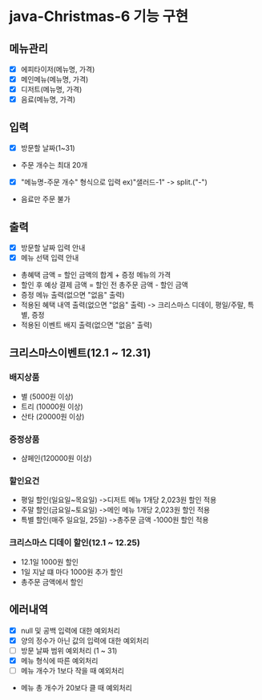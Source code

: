 # java-Christmas-6 기능 구현

## 메뉴관리
- [x] 에피타이저(메뉴명, 가격)
- [x] 메인메뉴(메뉴명, 가격)
- [x] 디저트(메뉴명, 가격)
- [x] 음료(메뉴명, 가격)

## 입력
- [x] 방문할 날짜(1~31)
- 주문 개수는 최대 20개
- [x] "메뉴명-주문 개수" 형식으로 입력 ex)"샐러드-1" -> split.("-")
- 음료만 주문 불가

## 출력
- [x] 방문할 날짜 입력 안내
- [x] 메뉴 선택 입력 안내
- 총혜택 금액 = 할인 금액의 합계 + 증정 메뉴의 가격
- 할인 후 예상 결제 금액 = 할인 전 총주문 금액 - 할인 금액
- 증정 메뉴 출력(없으면 "없음" 출력)
- 적용된 혜택 내역 출력(없으면 "없음" 출력) -> 크리스마스 디데이, 평일/주말, 특별, 증정
- 적용된 이벤트 배지 출력(없으면 "없음" 출력)

## 크리스마스이벤트(12.1 ~ 12.31)
### 배지상품
- 별 (5000원 이상)
- 트리 (10000원 이상)
- 산타 (20000원 이상)

### 증정상품
- 샴페인(120000원 이상)

### 할인요건
- 평일 할인(일요일~목요일) ->디저트 메뉴 1개당 2,023원 할인 적용
- 주말 할인(금요일~토요일) ->메인 메뉴 1개당 2,023원 할인 적용
- 특별 할인(매주 일요일, 25일) ->총주문 금액 -1000원 할인 적용

### 크리스마스 디데이 할인(12.1 ~ 12.25)
- 12.1일 1000원 할인
- 1일 지날 떄 마다 1000원 추가 할인
- 총주문 금액에서 할인

## 에러내역
- [x] null 및 공백 입력에 대한 예외처리
- [x] 양의 정수가 아닌 값의 입력에 대한 예외처리
- [ ] 방문 날짜 범위 예외처리 (1 ~ 31)
- [x] 메뉴 형식에 따른 예외처리
- [ ] 메뉴 개수가 1보다 작을 때 예외처리
- 메뉴 총 개수가 20보다 클 때 예외처리